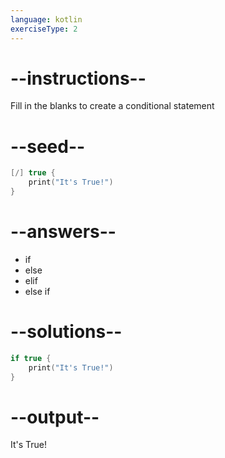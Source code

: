 ```yaml
---
language: kotlin
exerciseType: 2
---
```


# --instructions--

Fill in the blanks to create a conditional statement

# --seed--

```kotlin
[/] true {
    print("It's True!")
}
```

# --answers--

- if
- else
- elif
- else if

# --solutions--

```kotlin
if true {
    print("It's True!")
}
```

# --output--

It's True!
